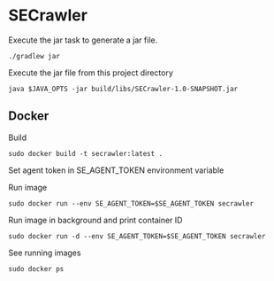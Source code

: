 # SECrawler

Execute the jar task to generate a jar file.
```
./gradlew jar
```
Execute the jar file from this project directory
```
java $JAVA_OPTS -jar build/libs/SECrawler-1.0-SNAPSHOT.jar
```

## Docker

Build
```
sudo docker build -t secrawler:latest .
```
Set agent token in SE_AGENT_TOKEN environment variable

Run image
```
sudo docker run --env SE_AGENT_TOKEN=$SE_AGENT_TOKEN secrawler
```

Run image in background and print container ID
```
sudo docker run -d --env SE_AGENT_TOKEN=$SE_AGENT_TOKEN secrawler
```

See running images
```
sudo docker ps
```